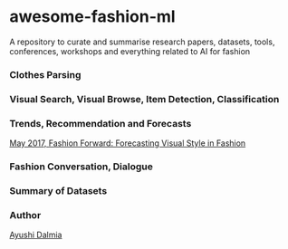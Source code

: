 # awesome-fashion-ml
A repository to curate and summarise research papers, datasets, tools, conferences, workshops and everything related to AI for fashion

### Clothes Parsing

### Visual Search, Visual Browse, Item Detection, Classification

### Trends, Recommendation and Forecasts
[May 2017, Fashion Forward: Forecasting Visual Style in Fashion](https://github.com/ayushidalmia/awesome-fashion-ml/blob/master/trends_recommendation_forecasts/fashionforward_May2017.md)
### Fashion Conversation, Dialogue

### Summary of Datasets

### Author
[Ayushi Dalmia](https://github.com/ayushidalmia)
